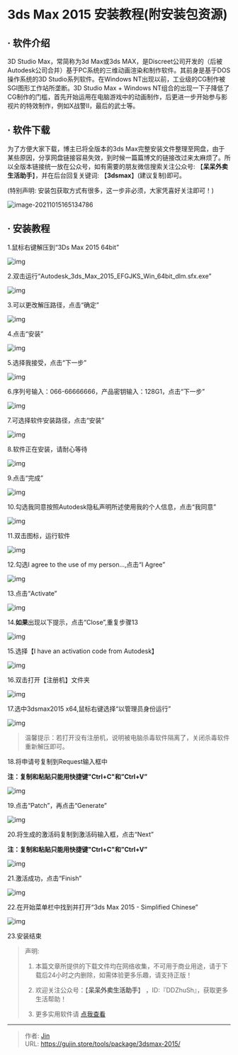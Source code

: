 # 3ds Max 2015 安装教程(附安装包资源)


## · 软件介绍
3D Studio Max，常简称为3d Max或3ds MAX，是Discreet公司开发的（后被Autodesk公司合并）基于PC系统的三维动画渲染和制作软件。其前身是基于DOS操作系统的3D Studio系列软件。在Windows NT出现以前，工业级的CG制作被SGI图形工作站所垄断。3D Studio Max + Windows NT组合的出现一下子降低了CG制作的门槛，首先开始运用在电脑游戏中的动画制作，后更进一步开始参与影视片的特效制作，例如X战警II，最后的武士等。


## · 软件下载
为了方便大家下载，博主已将全版本的3ds Max完整安装文件整理至网盘，由于某些原因，分享网盘链接容易失效，到时候一篇篇博文的链接改过来太麻烦了。所以全版本链接统一放在公众号，如有需要的朋友微信搜索关注公众号: 【**呆呆外卖生活助手**】，并在后台回复关键词: 【**3dsmax**】(建议复制)即可。

(特别声明: 安装包获取方式有很多，这一步非必须，大家凭喜好关注即可！)

![image-20211015165134786](https://img.gujin.store/img/image-20211015165134786.png)

## · 安装教程

1.鼠标右键解压到“3Ds Max 2015 64bit”

![img](https://img.gujin.store/img/v2-9c76a1403e1b6de32be34348ed48ed5a_720w.png)

2.双击运行“Autodesk_3ds_Max_2015_EFGJKS_Win_64bit_dlm.sfx.exe”

![img](https://img.gujin.store/img/v2-144f8821e100659fbb6eb7ea79aedff9_720w.png)



3.可以更改解压路径，点击“确定”

![img](https://img.gujin.store/img/v2-34a804252c2bb83548afc97c5f0bb842_720w.png)

4.点击“安装”

![img](https://img.gujin.store/img/v2-f8d818509ffba8421d1e6ee8c86e8c60_720w.png)

5.选择我接受，点击“下一步”

![img](https://img.gujin.store/img/v2-cf229b0f64633381106ace48fda77f79_720w.png)

6.序列号输入：066-66666666，产品密钥输入：128G1，点击“下一步”

![img](https://img.gujin.store/img/v2-8c4678c1637b8822f38d3c186e7157e6_720w.png)

7.可选择软件安装路径，点击“安装”

![img](https://img.gujin.store/img/v2-ed1d86daec0dfae9b681589db42116fc_720w.png)

8.软件正在安装，请耐心等待

![img](https://img.gujin.store/img/v2-0536f51482008c3ed0527969c480fef0_720w.png)

9.点击“完成”

![img](https://img.gujin.store/img/v2-8a545cf18603a1eb1d66f52537a79940_720w.png)

10.勾选我同意按照Autodesk隐私声明所述使用我的个人信息，点击“我同意”

![img](https://img.gujin.store/img/v2-76362b49e5ec8bef3999f34a94688ae6_720w.png)

11.双击图标，运行软件

![img](https://img.gujin.store/img/v2-9c8dd3b723bbc03556da63dcf8841160_720w.png)

12.勾选I agree to the use of my person...,点击“I Agree”

![img](https://img.gujin.store/img/v2-d5cd1f5175bef426ae3101fd1c6b6c15_720w.png)

13.点击“Activate”

![img](https://img.gujin.store/img/v2-f3bc485ae226f676374f9a5df8ee82a8_720w.png)

14.**如果**出现以下提示，点击“Close”,重复步骤13

![img](https://img.gujin.store/img/v2-08dc5a8e5dccff8fdc7d82cbbcf613ea_720w.png)

15.选择【I have an activation code from Autodesk】

![img](https://img.gujin.store/img/v2-f2dbbcf929f934abfd7b7bbd72466c12_720w.png)

16.双击打开【注册机】文件夹

![img](https://img.gujin.store/img/v2-6e19c31c3cacb5d179964fd4c2510dd1_720w.png)



17.选中3dsmax2015 x64,鼠标右键选择“以管理员身份运行”

![img](https://img.gujin.store/img/v2-dc4df8ac8760fcaf1fc1ff24eaad0d8f_720w.png)



> 温馨提示：若打开没有注册机，说明被电脑杀毒软件隔离了，关闭杀毒软件重新解压即可。

18.将申请号复制到Request输入框中

**注：复制和粘贴只能用快捷键"Ctrl+C"和”Ctrl+V”**

![img](https://img.gujin.store/img/v2-d6631de8eeb917fc6ce2618cb6f07f04_720w.png)

19.点击“Patch”，再点击“Generate”

![img](https://img.gujin.store/img/v2-bdd9b44d0f9543e73909532946b7be20_720w.png)

20.将生成的激活码复制到激活码输入框，点击“Next”

**注：复制和粘贴只能用快捷键"Ctrl+C"和”Ctrl+V”**

![img](https://img.gujin.store/img/v2-7efe46715ed0dd55dbec413313a15a63_720w.png)

21.激活成功，点击“Finish”

![img](https://img.gujin.store/img/v2-e2a5219b082871879cb26a24cbf2abce_720w.png)

22.在开始菜单栏中找到并打开“3ds Max 2015 - Simplified Chinese”

![img](https://img.gujin.store/img/v2-c140e1d541cea20bc3796d822bf39014_720w.png)

23.安装结束




> 声明: 
>
> 1. 本篇文章所提供的下载文件均在网络收集，不可用于商业用途，请于下载后24小时之内删除，如需体验更多乐趣，请支持正版！
>
> 2. 欢迎关注公众号：【**呆呆外卖生活助手**】 ，ID:『DDZhuSh』，获取更多生活帮助！
>
> 3. 更多实用软件请  [点我查看](/tools)

---

> 作者: [Jin](https://img.gujin.store/img/favicon.ico)  
> URL: https://gujin.store/tools/package/3dsmax-2015/  

